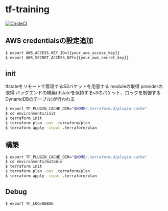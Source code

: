 # tf-training
[![CircleCI](https://circleci.com/gh/mafuyuk/tf-training.svg?style=svg)](https://circleci.com/gh/mafuyuk/tf-training)

## AWS credentialsの設定追加
```bash
$ export AWS_ACCESS_KEY_ID={{your_aws_access_key}}
$ export AWS_SECRET_ACCESS_KEY={{your_aws_secret_key}}
```

## init
tfstateをリモートで管理するS3バケットを用意する
moduleの取得
providerの取得
バックエンドの構築(tfstateを保持するs3のバケット、ロックを制御するDynamoDBのテーブル)が行われる
```bash
$ export TF_PLUGIN_CACHE_DIR="$HOME/.terraform.d/plugin-cache"
$ cd environments/init
$ terraform init
$ terraform plan -out .terraform/plan
$ terraform apply -input .terraform/plan
```


## 構築
```bash
$ export TF_PLUGIN_CACHE_DIR="$HOME/.terraform.d/plugin-cache"
$ cd environments/mutable
$ terraform init
$ terraform plan -out .terraform/plan
$ terraform apply -input .terraform/plan
```

## Debug
```bash
$ export TF_LOG=DEBUG
```